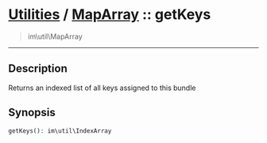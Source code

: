 # [Utilities](util.md) / [MapArray](util-MapArray.md) :: getKeys
 > im\util\MapArray
____

## Description
Returns an indexed list of all keys assigned to this bundle

## Synopsis
```php
getKeys(): im\util\IndexArray
```
